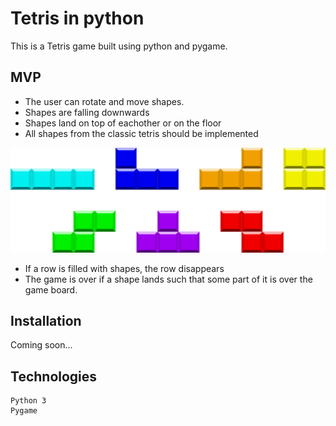 # Tetris in python

This is a Tetris game built using python and pygame.

## MVP

* The user can rotate and move shapes.
* Shapes are falling downwards
* Shapes land on top of eachother or on the floor
* All shapes from the classic tetris should be implemented

<img src="images/tetris-shapes.png" alt="classic tetris shapes"/>

* If a row is filled with shapes, the row disappears
* The game is over if a shape lands such that some part of it is over the game board. 


## Installation

Coming soon...

## Technologies
    Python 3
    Pygame


